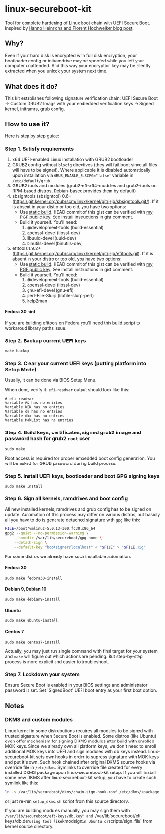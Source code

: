 # linux-secureboot-kit
Tool for complete hardening of Linux boot chain with UEFI Secure Boot. Inspired by [Hanno Heinrichs and Florent Hochwelker blog post](https://www.crowdstrike.com/blog/enhancing-secure-boot-chain-on-fedora-29/).

## Why?

Even if your hard disk is encrypted with full disk encryption, your bootloader config or initramdrive may be spoofed while you left your computer unattended. And this way your encryption key may be silently extracted when you unlock your system next time.

## What does it do?

This kit establishes following signature verification chain: UEFI Secure Boot -> Custom GRUB2 Image with your embedded verification keys -> Signed kernel, initramrs, grub config.

## How to use it?

Here is step by step guide:

### Step 1. Satisfy requirements

1. x64 UEFI-enabled Linux installation with GRUB2 bootloader
2. GRUB2 config without `blscfg` directives (they will fail boot since all files will have to be signed). Where applicable it is disabled automatically upon installation via `GRUB_ENABLE_BLSCFG="false"` variable in `/etc/default/grub`
3. GRUB2 tools and modules (grub2-efi-x64-modules and grub2-tools on RPM-based distros, Debian-based provides them by default)
4. sbsigntools (sbsigntool) 0.6+ (https://git.kernel.org/pub/scm/linux/kernel/git/jejb/sbsigntools.git/). If it is absent in your distro or too old, you have two options:
   * Use [static build](https://gist.github.com/Snawoot/a8f0863f362ed328b6bff00a3717f175). HEAD commit of this gist can be verified with [my PGP public key](https://keybase.io/yarmak/pgp_keys.asc). See install instructions in gist comment.
   * Build it yourself. You'll need:
     1. @development-tools (build-essential)
     2. openssl-devel (libssl-dev)
     3. libuuid-devel (uuid-dev)
     4. binutils-devel (binutils-dev)
5. efitools 1.9.2+ (https://git.kernel.org/pub/scm/linux/kernel/git/jejb/efitools.git). If it is absent in your distro or too old, you have two options:
   * Use [static build](https://gist.github.com/Snawoot/1937d5bc76d7b0a29f2039aa679c0449). HEAD commit of this gist can be verified with [my PGP public key](https://keybase.io/yarmak/pgp_keys.asc). See install instructions in gist comment.
   * Build it yourself. You'll need:
     1. @development-tools (build-essential)
     2. openssl-devel (libssl-dev)
     3. gnu-efi-devel (gnu-efi)
     4. perl-File-Slurp (libfile-slurp-perl)
     5. help2man

#### Fedora 30 hint

If you are building efitools on Fedora you'll need this [build script](https://gist.github.com/Snawoot/9cbad8a381b241c5bac5669d00f20620) to workaroud library paths issue.

### Step 2. Backup current UEFI keys

```
make backup
```

### Step 3. Clear your current UEFI keys (putting platform into Setup Mode)

Usually, it can be done via BIOS Setup Menu.

When done, verify it. `efi-readvar` output should look like this:

```
# efi-readvar
Variable PK has no entries
Variable KEK has no entries
Variable db has no entries
Variable dbx has no entries
Variable MokList has no entries
```

### Step 4. Build keys, certificates, signed grub2 image and password hash for grub2 `root` user 

```
sudo make
```

Root access is required for proper embedded boot config generation. You will be asked for GRUB password during build process.

### Step 5. Install UEFI keys, bootloader and boot GPG signing keys

```
sudo make install
```

### Step 6. Sign all kernels, ramdrives and boot config

All new installed kernels, ramdrives and grub config has to be signed on update. Automation of this process may differ on various distros, but basicly all you have to do is generate detached signature with `gpg` like this:

```sh
FILE=/boot/vmlinuz-5.0.13-300.fc30.x86_64
gpg2 --quiet --no-permission-warning \
    --homedir /var/lib/secureboot/gpg-home \
    --detach-sign \
    --default-key "bootsigner@localhost" < "$FILE" > "$FILE.sig"
```

For some distros we already have such installable automation.

#### Fedora 30

```
sudo make fedora30-install
```

#### Debian 9, Debian 10

```
sudo make debian9-install
```

#### Ubuntu

```
sudo make ubuntu-install
```

#### Centos 7

```
sudo make centos7-install
```

Actually, you may just run single command with final target for your system and `make` will figure out which actions are pending. But step-by-step process is more explicit and easier to troubleshoot.

### Step 7. Lockdown your system

Ensure Secure Boot is enabled in your BIOS settings and administrator password is set. Set 'SignedBoot' UEFI boot entry as your first boot option.

## Notes

### DKMS and custom modules

Linux kernel in some distrubutions requires all modules to be signed with trusted signature when Secure Boot is enabled. Some distros (like Ubuntu) even offer mechanism for signing DKMS modules after build with enrolled MOK keys. Since we already own all platform keys, we don't need to enroll additional MOK keys into UEFI and sign modules with db keys instead. linux-secureboot-kit sets own hooks in order to supress signature with MOK keys and put it's own. Such hook chained after original DKMS source hooks via override file in `/etc/dkms`. Symlinks to override file created for every installed DKMS package upon linux-secureboot-kit setup. If you will install some new DKMS after linux-secureboot-kit setup, you have to create such symlink like this:

```bash
ln -s /var/lib/secureboot/dkms/chain-sign-hook.conf /etc/dkms/<package_name>.conf
```

or just re-run `setup_dkms.sh` script from this source directory.

If you are building modules manually, you may sign them with `/var/lib/secureboot/efi-keys/db.key" and `/var/lib/secureboot/efi-keys/db.der` using tool like `kmodsign` in Ubuntu or `scripts/sign\_file` from kernel source directory.
